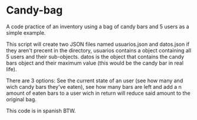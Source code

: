 # Candy-bag
A code practice of an inventory using a bag of candy bars and 5 users as a simple example. 

This script will create two JSON files named usuarios.json and datos.json if they aren't precent in the directory, usuarios contains a object containing all 5 users and their sub-objects. datos is the object that contains the candy bars object and their maximum value (this would be the candy bar in real life).

There are 3 options: See the current state of an user (see how many and wich candy bars they've eaten), see how many bars are left and add a n amount of eaten bars to a user wich in return will reduce said amount to the original bag.

This code is in spanish BTW.
